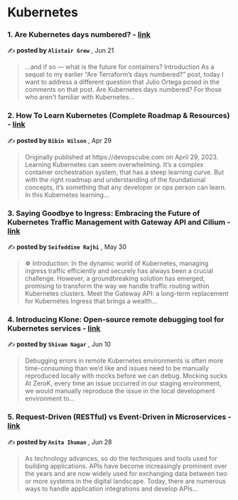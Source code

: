 
<h1>Kubernetes</h1>
<h3>1. Are Kubernetes days numbered? - <a href=https://medium.com/cts-technologies/are-kubernetes-days-numbered-a3c267e65ee9?source=tag_page---------0-85--------------------0826abcf_758b_48cf_b954_f481654ab766-------17 target="_blank" rel="noopener noreferrer">link</a></h3>

✍️ **posted by `Alistair Grew`** , <date>Jun 21</date>

<blockquote>…and if so — what is the future for containers? Introduction As a sequel to my earlier “Are Terraform’s days numbered?” post, today I want to address a different question that Julio Ortega posed in the comments on that post. Are Kubernetes days numbered? For those who aren't familiar with Kubernetes…</blockquote>

<h3>2. How To Learn Kubernetes (Complete Roadmap & Resources) - <a href=https://medium.com/dailydevopstips/how-to-learn-kubernetes-complete-roadmap-resources-a853723ae61a?source=tag_page---------1-85--------------------0826abcf_758b_48cf_b954_f481654ab766-------17 target="_blank" rel="noopener noreferrer">link</a></h3>

✍️ **posted by `Bibin Wilson`** , <date>Apr 29</date>

<blockquote>Originally published at https://devopscube.com on April 29, 2023. Learning Kubernetes can seem overwhelming. It’s a complex container orchestration system, that has a steep learning curve. But with the right roadmap and understanding of the foundational concepts, it’s something that any developer or ops person can learn. In this Kubernetes learning…</blockquote>

<h3>3. Saying Goodbye to Ingress: Embracing the Future of Kubernetes Traffic Management with Gateway API and Cilium - <a href=https://medium.com/itnext/saying-goodbye-to-ingress-embracing-the-future-of-kubernetes-traffic-management-with-gateway-api-6584b7b8f913?source=tag_page---------2-85--------------------0826abcf_758b_48cf_b954_f481654ab766-------17 target="_blank" rel="noopener noreferrer">link</a></h3>

✍️ **posted by `Seifeddine Rajhi`** , <date>May 30</date>

<blockquote>☸ ️Introduction: In the dynamic world of Kubernetes, managing ingress traffic efficiently and securely has always been a crucial challenge. However, a groundbreaking solution has emerged, promising to transform the way we handle traffic routing within Kubernetes clusters. Meet the Gateway API: a long-term replacement for Kubernetes Ingress that brings a wealth…</blockquote>

<h3>4. Introducing Klone: Open-source remote debugging tool for Kubernetes services - <a href=https://medium.com/@shivam_nagar/introducing-klone-open-source-remote-debugging-tool-for-kubernetes-services-ee1788bfb2ed?source=tag_page---------3-85--------------------0826abcf_758b_48cf_b954_f481654ab766-------17 target="_blank" rel="noopener noreferrer">link</a></h3>

✍️ **posted by `Shivam Nagar`** , <date>Jun 10</date>

<blockquote>Debugging errors in remote Kubernetes environments is often more time-consuming than we’d like and issues need to be manually reproduced locally with mocks before we can debug. Mocking sucks At ZeroK, every time an issue occurred in our staging environment, we would manually reproduce the issue in the local development environment to…</blockquote>

<h3>5. Request-Driven (RESTful) vs Event-Driven in Microservices - <a href=https://medium.com/ambassador-api-gateway/request-driven-restful-vs-event-driven-in-microservices-82798cba80d5?source=tag_page---------4-85--------------------0826abcf_758b_48cf_b954_f481654ab766-------17 target="_blank" rel="noopener noreferrer">link</a></h3>

✍️ **posted by `Anita Ihuman`** , <date>Jun 28</date>

<blockquote>As technology advances, so do the techniques and tools used for building applications. APIs have become increasingly prominent over the years and are now widely used for exchanging data between two or more systems in the digital landscape. Today, there are numerous ways to handle application integrations and develop APIs…</blockquote>

